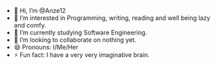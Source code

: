 - 👋 Hi, I’m @Anze12
- 👀 I’m interested in Programming, writing, reading and well being lazy and comfy.
- 🌱 I’m currently studying Software Engineering.
- 💞️ I’m looking to collaborate on nothing yet.
- 😄 Pronouns: I/Me/Her
- ⚡ Fun fact: I have a very very imaginative brain.

<!---
Anze12/Anze12 is a ✨ special ✨ repository because its `README.md` (this file) appears on your GitHub profile.
You can click the Preview link to take a look at your changes.
--->
